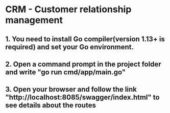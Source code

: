 # CRM - Customer relationship management

## 1. You need to install Go compiler(version 1.13+ is required) and set your Go environment.

## 2. Open a command prompt in the project folder and write "go run cmd/app/main.go"

## 3. Open your browser and follow the link "http://localhost:8085/swagger/index.html" to see details about the routes